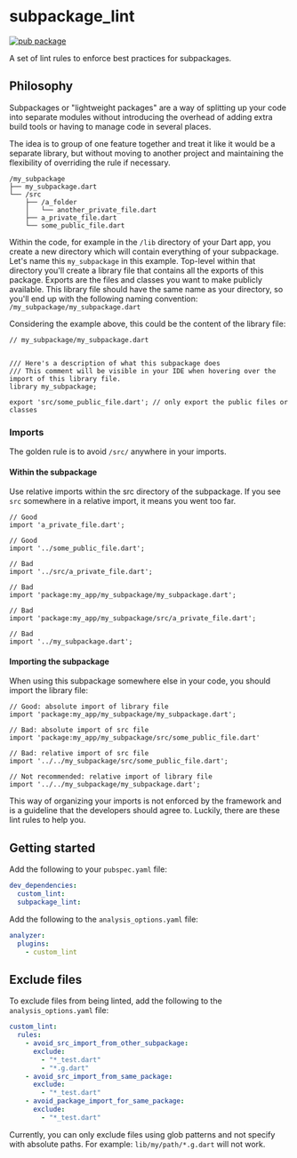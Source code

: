 # subpackage_lint

[![pub package](https://img.shields.io/pub/v/subpackage_lint.svg)](https://pub.dev/packages/subpackage_lint)

A set of lint rules to enforce best practices for subpackages.

## Philosophy

Subpackages or "lightweight packages" are a way of splitting up your code into separate modules without introducing the overhead of adding extra build tools or having to manage code in several places.

The idea is to group of one feature together and treat it like it would be a separate library, but without moving to another project and maintaining the flexibility of overriding the rule if necessary.

```
/my_subpackage
├── my_subpackage.dart
└── /src
    ├── /a_folder
    │   └── another_private_file.dart
    ├── a_private_file.dart
    └── some_public_file.dart
```

Within the code, for example in the `/lib` directory of your Dart app, you create a new directory which will contain everything of your subpackage.
Let's name this `my_subpackage` in this example.
Top-level within that directory you'll create a library file that contains all the exports of this package.
Exports are the files and classes you want to make publicly available.
This library file should have the same name as your directory, so you'll end up with the following naming convention: `/my_subpackage/my_subpackage.dart`

Considering the example above, this could be the content of the library file:

```
// my_subpackage/my_subpackage.dart


/// Here's a description of what this subpackage does
/// This comment will be visible in your IDE when hovering over the import of this library file.
library my_subpackage;

export 'src/some_public_file.dart'; // only export the public files or classes
```

### Imports

The golden rule is to avoid `/src/` anywhere in your imports.

#### Within the subpackage

Use relative imports within the src directory of the subpackage. If you see `src` somewhere in a relative import, it means you went too far.

```
// Good
import 'a_private_file.dart';

// Good
import '../some_public_file.dart';

// Bad
import '../src/a_private_file.dart';

// Bad
import 'package:my_app/my_subpackage/my_subpackage.dart';

// Bad
import 'package:my_app/my_subpackage/src/a_private_file.dart';

// Bad
import '../my_subpackage.dart';
```

#### Importing the subpackage

When using this subpackage somewhere else in your code, you should import the library file:

```
// Good: absolute import of library file
import 'package:my_app/my_subpackage/my_subpackage.dart';

// Bad: absolute import of src file
import 'package:my_app/my_subpackage/src/some_public_file.dart'

// Bad: relative import of src file
import '../../my_subpackage/src/some_public_file.dart';

// Not recommended: relative import of library file
import '../../my_subpackage/my_subpackage.dart';
```

This way of organizing your imports is not enforced by the framework and is a guideline that the developers should agree to. Luckily, there are these lint rules to help you.

## Getting started

Add the following to your `pubspec.yaml` file:

```yaml
dev_dependencies:
  custom_lint:
  subpackage_lint:
```

Add the following to the `analysis_options.yaml` file:

```yaml
analyzer:
  plugins:
    - custom_lint
```

## Exclude files

To exclude files from being linted, add the following to the `analysis_options.yaml` file:

```yaml
custom_lint:
  rules:
    - avoid_src_import_from_other_subpackage:
      exclude:
        - "*_test.dart"
        - "*.g.dart"
    - avoid_src_import_from_same_package:
      exclude:
        - "*_test.dart"
    - avoid_package_import_for_same_package:
      exclude:
        - "*_test.dart"
```

Currently, you can only exclude files using glob patterns and not specify with absolute paths.
For example: `lib/my/path/*.g.dart` will not work.
